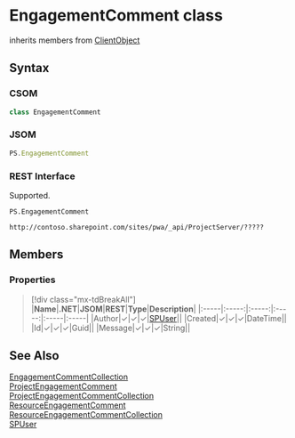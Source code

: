 [comment]: # (Name:EngagementComment)
[comment]: # (Name:Microsoft.ProjectServer.EngagementComment)
[comment]: # (Type:class)
[comment]: # (Status:Verified)

# <a name="name"></a>EngagementComment class

inherits members from [ClientObject](https://msdn.microsoft.com/en-us/library/microsoft.sharepoint.client.clientobject.aspx)<br/>

<a name="description"></a>

## <a name="syntax"></a>Syntax

### CSOM

```cs
class EngagementComment 
```
### JSOM

```javascript
PS.EngagementComment
```
### REST Interface

Supported.

```
PS.EngagementComment

http://contoso.sharepoint.com/sites/pwa/_api/ProjectServer/?????
```

## <a name="members"></a>Members

### <a name="properties"></a>Properties
> [!div class="mx-tdBreakAll"]
|**Name**|**.NET**|**JSOM**|**REST**|**Type**|**Description**|
|:-----|:-----:|:-----:|:-----:|:-----|:-----|
|<a name="Author"></a>Author|&#x2713;|&#x2713;|&#x2713;|[SPUser](https://msdn.microsoft.com/en-us/library/microsoft.sharepoint.spuser.aspx)||
|<a name="Created"></a>Created|&#x2713;|&#x2713;|&#x2713;|DateTime||
|<a name="Id"></a>Id|&#x2713;|&#x2713;|&#x2713;|Guid||
|<a name="Message"></a>Message|&#x2713;|&#x2713;|&#x2713;|String||

## <a name="seeAlso"></a>See Also

[EngagementCommentCollection](EngagementCommentCollection.md)<br/>
[ProjectEngagementComment](ProjectEngagementComment.md)<br/>
[ProjectEngagementCommentCollection](ProjectEngagementCommentCollection.md)<br/>
[ResourceEngagementComment](ResourceEngagementComment.md)<br/>
[ResourceEngagementCommentCollection](ResourceEngagementCommentCollection.md)<br/>
[SPUser](https://msdn.microsoft.com/library/microsoft.sharepoint.spuser.aspx)<br/>
